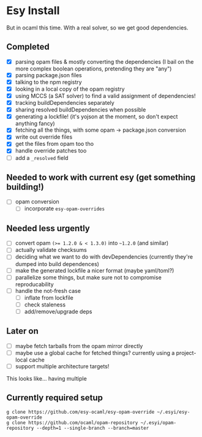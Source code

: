 # Esy Install

But in ocaml this time. With a real solver, so we get good dependencies.

## Completed

- [x] parsing opam files & mostly converting the dependencies (I bail on the more complex boolean operations, pretending they are "any")
- [x] parsing package.json files
- [x] talking to the npm registry
- [x] looking in a local copy of the opam registry
- [x] using MCCS (a SAT solver) to find a valid assignment of dependencies!
- [x] tracking buildDependencies separately
- [x] sharing resolved buildDependencies when possible
- [x] generating a lockfile! (it's yojson at the moment, so don't expect anything fancy)
- [x] fetching all the things, with some opam -> package.json conversion
- [x] write out override files
- [x] get the files from opam too tho
- [x] handle override patches too
- [ ] add a `_resolved` field

## Needed to work with current esy (get something building!)

- [ ] opam conversion
    - [ ] incorporate `esy-opam-overrides`

## Needed less urgently

- [ ] convert opam `(>= 1.2.0 & < 1.3.0)` into `~1.2.0` (and similar)
- [ ] actually validate checksums
- [ ] deciding what we want to do with devDependencies (currently they're dumped into build dependences)
- [ ] make the generated lockfile a nicer format (maybe yaml/toml?)
- [ ] parallelize some things, but make sure not to compromise reproducability
- [ ] handle the not-fresh case
    - [ ] inflate from lockfile
    - [ ] check staleness
    - [ ] add/remove/upgrade deps

## Later on

- [ ] maybe fetch tarballs from the opam mirror directly
- [ ] maybe use a global cache for fetched things? currently using a project-local cache
- [ ] support multiple architecture targets!

This looks like... having multiple

## Currently required setup

```
g clone https://github.com/esy-ocaml/esy-opam-override ~/.esyi/esy-opam-override
g clone https://github.com/ocaml/opam-repository ~/.esyi/opam-repository --depth=1 --single-branch --branch=master
```
